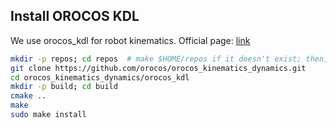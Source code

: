 ## Install OROCOS KDL

We use orocos_kdl for robot kinematics. Official page: [link](http://www.orocos.org/kdl)

```bash
mkdir -p repos; cd repos  # make $HOME/repos if it doesn't exist; then, enter it
git clone https://github.com/orocos/orocos_kinematics_dynamics.git
cd orocos_kinematics_dynamics/orocos_kdl
mkdir -p build; cd build
cmake ..
make
sudo make install
```
